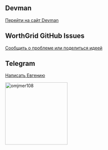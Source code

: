 
## Devman

[Перейти на сайт Devman](https://dvmn.org/)

## WorthGrid GitHub Issues

[Сообщить о проблеме или поделиться идеей](https://github.com/devmanorg/worth-grid-prometheus/issues)

## Telegram

[Написать Евгению](https://t.me/omjmer108)

<img src="../img/omjmer108.png" alt="omjmer108" width="200">
